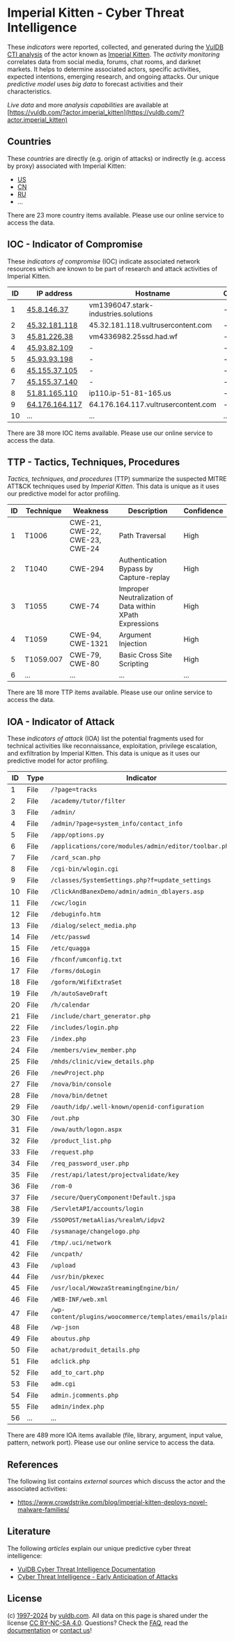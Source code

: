 # Imperial Kitten - Cyber Threat Intelligence

These _indicators_ were reported, collected, and generated during the [VulDB CTI analysis](https://vuldb.com/?kb.cti) of the actor known as [Imperial Kitten](https://vuldb.com/?actor.imperial_kitten). The _activity monitoring_ correlates data from social media, forums, chat rooms, and darknet markets. It helps to determine associated actors, specific activities, expected intentions, emerging research, and ongoing attacks. Our unique _predictive model_ uses _big data_ to forecast activities and their characteristics.

_Live data_ and more _analysis capabilities_ are available at [https://vuldb.com/?actor.imperial_kitten](https://vuldb.com/?actor.imperial_kitten)

## Countries

These _countries_ are directly (e.g. origin of attacks) or indirectly (e.g. access by proxy) associated with Imperial Kitten:

* [US](https://vuldb.com/?country.us)
* [CN](https://vuldb.com/?country.cn)
* [RU](https://vuldb.com/?country.ru)
* ...

There are 23 more country items available. Please use our online service to access the data.

## IOC - Indicator of Compromise

These _indicators of compromise_ (IOC) indicate associated network resources which are known to be part of research and attack activities of Imperial Kitten.

ID | IP address | Hostname | Campaign | Confidence
-- | ---------- | -------- | -------- | ----------
1 | [45.8.146.37](https://vuldb.com/?ip.45.8.146.37) | vm1396047.stark-industries.solutions | - | High
2 | [45.32.181.118](https://vuldb.com/?ip.45.32.181.118) | 45.32.181.118.vultrusercontent.com | - | Medium
3 | [45.81.226.38](https://vuldb.com/?ip.45.81.226.38) | vm4336982.25ssd.had.wf | - | High
4 | [45.93.82.109](https://vuldb.com/?ip.45.93.82.109) | - | - | High
5 | [45.93.93.198](https://vuldb.com/?ip.45.93.93.198) | - | - | High
6 | [45.155.37.105](https://vuldb.com/?ip.45.155.37.105) | - | - | High
7 | [45.155.37.140](https://vuldb.com/?ip.45.155.37.140) | - | - | High
8 | [51.81.165.110](https://vuldb.com/?ip.51.81.165.110) | ip110.ip-51-81-165.us | - | High
9 | [64.176.164.117](https://vuldb.com/?ip.64.176.164.117) | 64.176.164.117.vultrusercontent.com | - | Medium
10 | ... | ... | ... | ...

There are 38 more IOC items available. Please use our online service to access the data.

## TTP - Tactics, Techniques, Procedures

_Tactics, techniques, and procedures_ (TTP) summarize the suspected MITRE ATT&CK techniques used by _Imperial Kitten_. This data is unique as it uses our predictive model for actor profiling.

ID | Technique | Weakness | Description | Confidence
-- | --------- | -------- | ----------- | ----------
1 | T1006 | CWE-21, CWE-22, CWE-23, CWE-24 | Path Traversal | High
2 | T1040 | CWE-294 | Authentication Bypass by Capture-replay | High
3 | T1055 | CWE-74 | Improper Neutralization of Data within XPath Expressions | High
4 | T1059 | CWE-94, CWE-1321 | Argument Injection | High
5 | T1059.007 | CWE-79, CWE-80 | Basic Cross Site Scripting | High
6 | ... | ... | ... | ...

There are 18 more TTP items available. Please use our online service to access the data.

## IOA - Indicator of Attack

These _indicators of attack_ (IOA) list the potential fragments used for technical activities like reconnaissance, exploitation, privilege escalation, and exfiltration by Imperial Kitten. This data is unique as it uses our predictive model for actor profiling.

ID | Type | Indicator | Confidence
-- | ---- | --------- | ----------
1 | File | `/?page=tracks` | High
2 | File | `/academy/tutor/filter` | High
3 | File | `/admin/` | Low
4 | File | `/admin/?page=system_info/contact_info` | High
5 | File | `/app/options.py` | High
6 | File | `/applications/core/modules/admin/editor/toolbar.php` | High
7 | File | `/card_scan.php` | High
8 | File | `/cgi-bin/wlogin.cgi` | High
9 | File | `/classes/SystemSettings.php?f=update_settings` | High
10 | File | `/ClickAndBanexDemo/admin/admin_dblayers.asp` | High
11 | File | `/cwc/login` | Medium
12 | File | `/debuginfo.htm` | High
13 | File | `/dialog/select_media.php` | High
14 | File | `/etc/passwd` | Medium
15 | File | `/etc/quagga` | Medium
16 | File | `/fhconf/umconfig.txt` | High
17 | File | `/forms/doLogin` | High
18 | File | `/goform/WifiExtraSet` | High
19 | File | `/h/autoSaveDraft` | High
20 | File | `/h/calendar` | Medium
21 | File | `/include/chart_generator.php` | High
22 | File | `/includes/login.php` | High
23 | File | `/index.php` | Medium
24 | File | `/members/view_member.php` | High
25 | File | `/mhds/clinic/view_details.php` | High
26 | File | `/newProject.php` | High
27 | File | `/nova/bin/console` | High
28 | File | `/nova/bin/detnet` | High
29 | File | `/oauth/idp/.well-known/openid-configuration` | High
30 | File | `/out.php` | Medium
31 | File | `/owa/auth/logon.aspx` | High
32 | File | `/product_list.php` | High
33 | File | `/request.php` | Medium
34 | File | `/req_password_user.php` | High
35 | File | `/rest/api/latest/projectvalidate/key` | High
36 | File | `/rom-0` | Low
37 | File | `/secure/QueryComponent!Default.jspa` | High
38 | File | `/ServletAPI/accounts/login` | High
39 | File | `/SSOPOST/metaAlias/%realm%/idpv2` | High
40 | File | `/sysmanage/changelogo.php` | High
41 | File | `/tmp/.uci/network` | High
42 | File | `/uncpath/` | Medium
43 | File | `/upload` | Low
44 | File | `/usr/bin/pkexec` | High
45 | File | `/usr/local/WowzaStreamingEngine/bin/` | High
46 | File | `/WEB-INF/web.xml` | High
47 | File | `/wp-content/plugins/woocommerce/templates/emails/plain/` | High
48 | File | `/wp-json` | Medium
49 | File | `aboutus.php` | Medium
50 | File | `achat/produit_details.php` | High
51 | File | `adclick.php` | Medium
52 | File | `add_to_cart.php` | High
53 | File | `adm.cgi` | Low
54 | File | `admin.jcomments.php` | High
55 | File | `admin/index.php` | High
56 | ... | ... | ...

There are 489 more IOA items available (file, library, argument, input value, pattern, network port). Please use our online service to access the data.

## References

The following list contains _external sources_ which discuss the actor and the associated activities:

* https://www.crowdstrike.com/blog/imperial-kitten-deploys-novel-malware-families/

## Literature

The following _articles_ explain our unique predictive cyber threat intelligence:

* [VulDB Cyber Threat Intelligence Documentation](https://vuldb.com/?kb.cti)
* [Cyber Threat Intelligence - Early Anticipation of Attacks](https://www.scip.ch/en/?labs.20201022)

## License

(c) [1997-2024](https://vuldb.com/?kb.changelog) by [vuldb.com](https://vuldb.com/?kb.about). All data on this page is shared under the license [CC BY-NC-SA 4.0](https://creativecommons.org/licenses/by-nc-sa/4.0/). Questions? Check the [FAQ](https://vuldb.com/?kb.faq), read the [documentation](https://vuldb.com/?kb) or [contact us](https://vuldb.com/?contact)!
